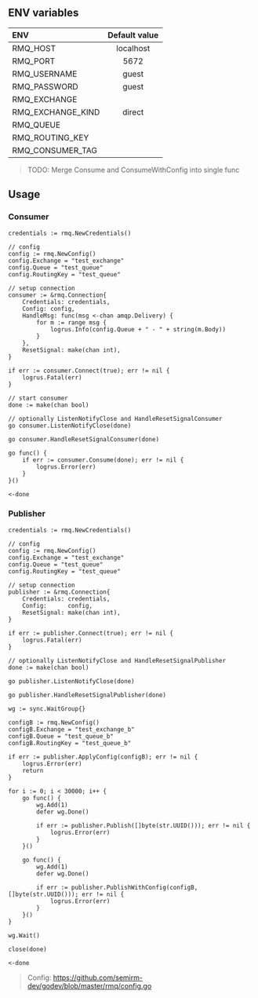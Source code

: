 ## ENV variables

| ENV                | Default value |
|:-------------------|:-------------:|
| RMQ_HOST           | localhost     |
| RMQ_PORT           | 5672          |
| RMQ_USERNAME       | guest         |
| RMQ_PASSWORD       | guest         |
| RMQ_EXCHANGE       |               |
| RMQ_EXCHANGE_KIND  | direct        |
| RMQ_QUEUE          |               |
| RMQ_ROUTING_KEY    |               |
| RMQ_CONSUMER_TAG   |               |

> TODO: Merge Consume and ConsumeWithConfig into single func

## Usage

### Consumer

```
credentials := rmq.NewCredentials()

// config
config := rmq.NewConfig()
config.Exchange = "test_exchange"
config.Queue = "test_queue"
config.RoutingKey = "test_queue"

// setup connection
consumer := &rmq.Connection{
    Credentials: credentials,
    Config: config,
    HandleMsg: func(msg <-chan amqp.Delivery) {
        for m := range msg {
            logrus.Info(config.Queue + " - " + string(m.Body))
        }
    },
    ResetSignal: make(chan int),
}

if err := consumer.Connect(true); err != nil {
    logrus.Fatal(err)
}

// start consumer
done := make(chan bool)

// optionally ListenNotifyClose and HandleResetSignalConsumer
go consumer.ListenNotifyClose(done)

go consumer.HandleResetSignalConsumer(done)

go func() {
    if err := consumer.Consume(done); err != nil {
        logrus.Error(err)
    }
}()

<-done
```


### Publisher

```
credentials := rmq.NewCredentials()

// config
config := rmq.NewConfig()
config.Exchange = "test_exchange"
config.Queue = "test_queue"
config.RoutingKey = "test_queue"

// setup connection
publisher := &rmq.Connection{
    Credentials: credentials,
    Config:      config,
    ResetSignal: make(chan int),
}

if err := publisher.Connect(true); err != nil {
    logrus.Fatal(err)
}

// optionally ListenNotifyClose and HandleResetSignalPublisher
done := make(chan bool)

go publisher.ListenNotifyClose(done)

go publisher.HandleResetSignalPublisher(done)

wg := sync.WaitGroup{}

configB := rmq.NewConfig()
configB.Exchange = "test_exchange_b"
configB.Queue = "test_queue_b"
configB.RoutingKey = "test_queue_b"

if err := publisher.ApplyConfig(configB); err != nil {
    logrus.Error(err)
    return
}

for i := 0; i < 30000; i++ {
    go func() {
        wg.Add(1)
        defer wg.Done()

        if err := publisher.Publish([]byte(str.UUID())); err != nil {
            logrus.Error(err)
        }
    }()

    go func() {
        wg.Add(1)
        defer wg.Done()

        if err := publisher.PublishWithConfig(configB, []byte(str.UUID())); err != nil {
            logrus.Error(err)
        }
    }()
}

wg.Wait()

close(done)

<-done
```

> Config: https://github.com/semirm-dev/godev/blob/master/rmq/config.go
